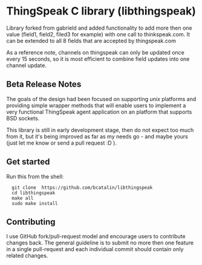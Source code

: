 # ThingSpeak C library (libthingspeak)

Library forked from gabrield and added functionality to add more then one value (field1, field2, filed3 for example) 
with one call to thinkspeak.com. It can be extended to all  8 fields that are accepted by thingspeak.com

As a reference note, channels on thingspeak can only be updated once every 15 seconds, so it is most efficient to combine field updates into one channel update.

## Beta Release Notes

  The goals of the design had been focused on supporting *unix* platforms
  and providing simple wrapper methods that will enable users to implement
  a very functional ThingSpeak agent application on an platform that supports BSD sockets.

  This library is still in early development stage, then do not expect too much from it,
  but it's being improved as  far as my needs go - and maybe yours (just let me know 
  or send a pull request :D ).

## Get started

Run this from the shell:

      git clone  https://github.com/bcatalin/libthingspeak
      cd libthingspeak
      make all
      sudo make install

## Contributing

  I use GitHub fork/pull-request model and encourage users to contribute
  changes back. The general guideline is to submit no more then one feature
  in a single pull-request and each individual commit should contain only
  related changes.
